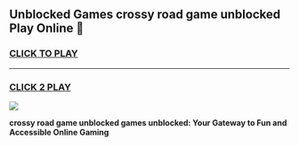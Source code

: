 
## Unblocked Games crossy road game unblocked Play Online 👋
<h3>
<a href="https://news.freeplayer.one?title=crossy_road_game_unblocked&ref=17F">CLICK TO PLAY</a></h3>
<hr>

<h3>
<a href="https://news.freeplayer.one?title=crossy_road_game_unblocked&ref=17F">CLICK 2 PLAY</a>
  
</h3>

<a href="https://news.freeplayer.one?title=crossy_road_game_unblocked&ref=17F/"><img src="https://clearcache.store/games.png"></a>


**crossy road game unblocked games unblocked: Your Gateway to Fun and Accessible Online Gaming**
